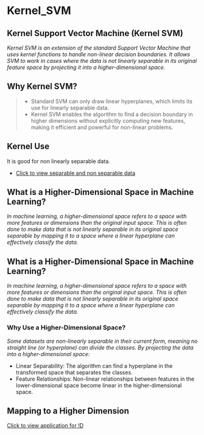 # Kernel_SVM

## Kernel Support Vector Machine (Kernel SVM)
_Kernel SVM is an extension of the standard Support Vector Machine that uses kernel functions to handle non-linear decision boundaries. It allows SVM to work in cases where the data is not linearly separable in its original feature space by projecting it into a higher-dimensional space._

## Why Kernel SVM?
> + Standard SVM can only draw linear hyperplanes, which limits its use for linearly separable data.
> + Kernel SVM enables the algorithm to find a decision boundary in higher dimensions without explicitly computing new features, making it efficient and powerful for non-linear problems.

## Kernel Use
It is good for non linearly separable data.
+ [Click to view separable and non separable data](https://www.bing.com/images/search?view=detailV2&ccid=aYSDuNl6&id=6F3C2D25D4C7FF57E483F9DBB90B97071DFC2D97&thid=OIP.aYSDuNl6u06o5zqAA4ISBQHaCv&mediaurl=https%3a%2f%2fvitalflux.com%2fwp-content%2fuploads%2f2022%2f04%2fLinearly-vs-Not-linearly-separable-datasets.png&cdnurl=https%3a%2f%2fth.bing.com%2fth%2fid%2fR.698483b8d97abb4ea8e73a8003821205%3frik%3dly38HQeXC7nb%252bQ%26pid%3dImgRaw%26r%3d0&exph=363&expw=979&q=linear+separable+and+non+linear+separable&simid=608009933807172416&FORM=IRPRST&ck=055DB1A1545FD51E468A5EF7E8762EBC&selectedIndex=0&itb=0)

## What is a Higher-Dimensional Space in Machine Learning?
_In machine learning, a higher-dimensional space refers to a space with more features or dimensions than the original input space. This is often done to make data that is not linearly separable in its original space separable by mapping it to a space where a linear hyperplane can effectively classify the data._


## What is a Higher-Dimensional Space in Machine Learning?
_In machine learning, a higher-dimensional space refers to a space with more features or dimensions than the original input space. This is often done to make data that is not linearly separable in its original space separable by mapping it to a space where a linear hyperplane can effectively classify the data._

### Why Use a Higher-Dimensional Space?
_Some datasets are non-linearly separable in their current form, meaning no straight line (or hyperplane) can divide the classes. By projecting the data into a higher-dimensional space:_

+ Linear Separability: The algorithm can find a hyperplane in the transformed space that separates the classes.
+ Feature Relationships: Non-linear relationships between features in the lower-dimensional space become linear in the higher-dimensional space.

## Mapping to a Higher Dimension
[Click to view application for !D](https://www.bing.com/images/search?view=detailV2&ccid=Q%2f3fEto5&id=0724756F6C672379C7453228AA0665574CDCA9E5&thid=OIP.Q_3fEto5Fl6c9hvsHESnOgHaCK&mediaurl=https%3a%2f%2fwww.researchgate.net%2fprofile%2fNadhir_Ben_Halima%2fpublication%2f302594789%2ffigure%2fdownload%2ffig1%2fAS%3a360302345506818%401462914181636%2fMapping-from-1D-to-2D-Space-Feature-Space-for-Getting-Linearly-Separable-Data.png&cdnurl=https%3a%2f%2fth.bing.com%2fth%2fid%2fR.43fddf12da39165e9cf61bec1c44a73a%3frik%3d5ancTFdlBqooMg%26pid%3dImgRaw%26r%3d0&exph=248&expw=850&q=mapping+to+a+higher+dimensional+space+1D&simid=608043760946317765&FORM=IRPRST&ck=4B4987E225379026DB6E8C1966D4815E&selectedIndex=2&itb=0)
